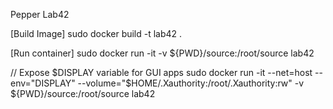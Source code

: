 Pepper Lab42

[Build Image]
sudo docker build -t lab42 .

[Run container]
sudo docker run -it -v ${PWD}/source:/root/source lab42

// Expose $DISPLAY variable for GUI apps
sudo docker run -it --net=host --env="DISPLAY" --volume="$HOME/.Xauthority:/root/.Xauthority:rw" -v ${PWD}/source:/root/source lab42